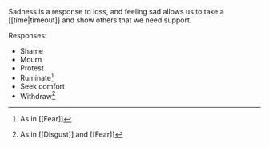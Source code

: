 Sadness is a response to loss, and feeling sad allows us to take a [[time|timeout]] and show others that we need support.

Responses:

- Shame
- Mourn
- Protest
- Ruminate[^2]
- Seek comfort
- Withdraw[^1]

[^1]: As in [[Disgust]] and [[Fear]]

[^2]: As in [[Fear]]
